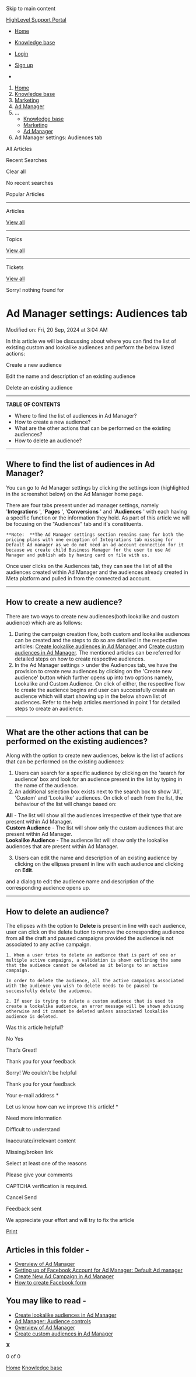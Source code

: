 Skip to main content

[ HighLevel Support Portal ](https://help.gohighlevel.com)

  * [ Home ](/support/home)
  * [ Knowledge base ](/support/solutions)

  * [Login](/support/login)
  * [Sign up](/support/signup)
  * 

  1. [Home](/support/home)
  2. [Knowledge base](/support/solutions)
  3. [Marketing](/support/solutions/48000449565)
  4. [Ad Manager](/support/solutions/folders/155000000587)
  5. ... 
     * [Knowledge base](/support/solutions)
     * [Marketing](/support/solutions/48000449565)
     * [Ad Manager](/support/solutions/folders/155000000587)
  6. Ad Manager settings: Audiences tab

All  Articles 

Recent Searches

Clear all

No recent searches

Popular Articles

* * *

Articles

[View all](/support/search/solutions)

* * *

Topics

[View all](/support/search/topics)

* * *

Tickets

[View all](/support/search/tickets)

Sorry! nothing found for   

# Ad Manager settings: Audiences tab

Modified on: Fri, 20 Sep, 2024 at 3:04 AM

In this article we will be discussing about where you can find the list of existing custom and lookalike audiences and perform the below listed actions:

Create a new audience

Edit the name and description of an existing audience

Delete an existing audience

* * *

**TABLE OF CONTENTS**

  * Where to find the list of audiences in Ad Manager?
  * How to create a new audience?
  * What are the other actions that can be performed on the existing audiences?
  * How to delete an audience?

* * *

## **Where to find the list of audiences in Ad Manager?**

You can go to Ad Manager settings by clicking the settings icon (highlighted in the screenshot below) on the Ad Manager home page.

There are four tabs present under ad manager settings, namely '**Integrations** ', '**Pages** ', '**Conversions** ' and '**Audiences** ' with each having a specific function or the information they hold. As part of this article we will be focusing on the "Audiences" tab and it's constituents.

    **Note:  **The Ad Manager settings section remains same for both the pricing plans with one exception of Integrations tab missing for Default Ad manager as we do not need an ad account connection for it because we create child Business Manager for the user to use Ad Manager and publish ads by having card on file with us.

Once user clicks on the Audiences tab, they can see the list of all the audiences created within Ad Manager and the audiences already created in Meta platform and pulled in from the connected ad account.

* * *

## **How to create a new audience?**

There are two ways to create new audiences(both lookalike and custom audience) which are as follows:

  1. During the campaign creation flow, both custom and lookalike audiences can be created and the steps to do so are detailed in the respective articles: [Create lookalike audiences in Ad Manager ](https://help.gohighlevel.com/support/solutions/articles/155000003264-create-lookalike-audiences-in-ad-manager)and [Create custom audiences in Ad Manager](https://help.gohighlevel.com/support/solutions/articles/155000003236-create-custom-audiences-in-ad-manager). The mentioned articles can be referred for detailed steps on how to create respective audiences.
  2. In the Ad Manager settings > under the Audiences tab, we have the provision to create new audiences by clicking on the 'Create new audience' button which further opens up into two options namely, Lookalike and Custom Audience. On click of either, the respective flow to create the audience begins and user can successfully create an audience which will start showing up in the below shown list of audiences. Refer to the help articles mentioned in point 1 for detailed steps to create an audience.  

* * *

## **What are the other actions that can be performed on the existing audiences?**

Along with the option to create new audiences, below is the list of actions that can be performed on the existing audiences:

  1. Users can search for a specific audience by clicking on the 'search for audience' box and look for an audience present in the list by typing in the name of the audience.
  2. An additional selection box exists next to the search box to show 'All', 'Custom' and 'Lookalike' audiences. On click of each from the list, the behaviour of the list will change based on:  
  
**All** \- The list will show all the audiences irrespective of their type that are present within Ad Manager.  
**Custom Audience** \- The list will show only the custom audiences that are present within Ad Manager.  
**Lookalike Audience** \- The audience list will show only the lookalike audiences that are present within Ad Manager.  

  3. Users can edit the name and description of an existing audience by clicking on the ellipses present in line with each audience and clicking on **Edit**.  

and a dialog to edit the audience name and description of the corresponding audience opens up.  

* * *

## **How to delete an audience?**

The ellipses with the option to **Delete**  is present in line with each audience, user can click on the delete button to remove the corresponding audience from all the draft and paused campaigns provided the audience is not associated to any active campaign.

    1. When a user tries to delete an audience that is part of one or multiple active campaigns, a validation is shown outlining the same that the audience cannot be deleted as it belongs to an active campaign.

    In order to delete the audience, all the active campaigns associated with the audience you wish to delete needs to be paused to successfully delete the audience.

    2. If user is trying to delete a custom audience that is used to create a lookalike audience, an error message will be shown advising otherwise and it cannot be deleted unless associated lookalike audience is deleted.

Was this article helpful?

No  Yes 

That’s Great!

Thank you for your feedback

Sorry! We couldn't be helpful

Thank you for your feedback

Your e-mail address *

Let us know how can we improve this article! *

Need more information 

Difficult to understand 

Inaccurate/irrelevant content 

Missing/broken link 

Select at least one of the reasons 

Please give your comments 

CAPTCHA verification is required. 

Cancel  Send 

Feedback sent

We appreciate your effort and will try to fix the article

[Print](javascript:print\(\))

## Articles in this folder -

  * [Overview of Ad Manager](/support/solutions/articles/155000002433-overview-of-ad-manager)
  * [Setting up of Facebook Account for Ad Manager: Default Ad manager](/support/solutions/articles/155000002434-setting-up-of-facebook-account-for-ad-manager-default-ad-manager)
  * [Create New Ad Campaign in Ad Manager](/support/solutions/articles/155000002435-create-new-ad-campaign-in-ad-manager)
  * [How to create Facebook form](/support/solutions/articles/155000002439-how-to-create-facebook-form)

## You may like to read -

  * [Create lookalike audiences in Ad Manager](/support/solutions/articles/155000003264-create-lookalike-audiences-in-ad-manager)
  * [Ad Manager: Audience controls](/support/solutions/articles/155000003052-ad-manager-audience-controls)
  * [Overview of Ad Manager](/support/solutions/articles/155000002433-overview-of-ad-manager)
  * [Create custom audiences in Ad Manager](/support/solutions/articles/155000003236-create-custom-audiences-in-ad-manager)

**X**

0 of 0 []()

[Home](/support/home) [Knowledge base](/support/solutions)
